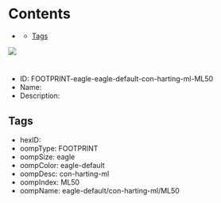



Contents
========

* [](#)
	* [Tags](#tags)
  
![][im]
# 

- ID: FOOTPRINT-eagle-eagle-default-con-harting-ml-ML50
- Name: 
- Description: 

## Tags

- hexID: 
- oompType: FOOTPRINT
- oompSize: eagle
- oompColor: eagle-default
- oompDesc: con-harting-ml
- oompIndex: ML50
- oompName: eagle-default/con-harting-ml/ML50



[im]: image.png
